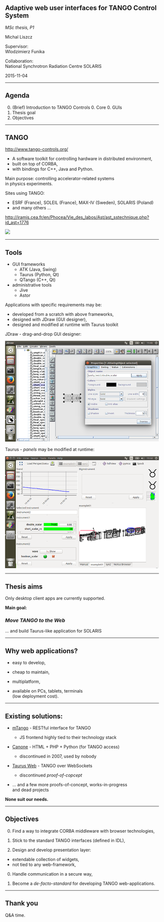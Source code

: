 ## Adaptive web user interfaces for TANGO Control System

*MSc thesis, P1*

Michal Liszcz

Supervisor:  
Wlodzimierz Funika

Collaboration:  
National Synchrotron Radiation Centre SOLARIS

2015-11-04

---

## Agenda

0. (Brief) Introduction to TANGO Controls
   0. Core
   0. GUIs
0. Thesis goal
0. Objectives

---

## TANGO

http://www.tango-controls.org/

* A software toolkit for controlling hardware in distributed environment,
* built on top of CORBA,
* with bindings for C++, Java and Python.

Main purpose: controlling accelerator-related systems  
in physics experiments. <!-- .element: style="margin:1.5em" -->

Sites using TANGO:
* ESRF (France), SOLEIL (France), MAX-IV (Sweden), SOLARIS (Poland)
* and many others ...



http://iramis.cea.fr/en/Phocea/Vie_des_labos/Ast/ast_sstechnique.php?id_ast=1776

![](http://iramis.cea.fr/Images/astImg/1776_1.gif)

---

## Tools

* GUI frameworks
  * ATK (Java, Swing)
  * Taurus (Python, Qt)
  * QTango (C++, Qt)
* administrative tools
  * Jive
  * Astor

Applications with specific requirements may be:
* developed from a scratch with above frameworks,
* designed with JDraw (GUI designer),
* designed and modified at runtime with Taurus toolkit



JDraw - drag-and-drop GUI designer:

![](tango9-jdraw.png)



Taurus - *panels* may be modified at runtime:

![](tango9-taurus.png)

---

## Thesis aims

Only desktop client apps are currently supported.

**Main goal:**

### *Move TANGO to the Web*
... and build Taurus-like application for SOLARIS

---

## Why web applications?

* easy to develop,

* cheap to maintain,

* multiplatform,

* available on PCs, tablets, terminals  
  (low deployment cost).

---

## Existing solutions:

* [mTango](https://bitbucket.org/hzgwpn/mtango/overview) -
  RESTful interface for TANGO
  * JS frontend highly tied to their technology stack

* [Canone](http://www.tango-controls.org/resources/documentation/guis/canone/) -
  HTML + PHP + Python (for TANGO access)
  * discontinued in 2007, used by nobody

* [Taurus Web](http://www.taurus-scada.org/en/stable/devel/api/taurus/web.html) -
  TANGO over WebSockets
  * discontinued *proof-of-copcept*

* ... and a few more proofs-of-concept, works-in-progress  
  and dead projects

**None suit our needs.**

---

## Objectives

0. Find a way to integrate CORBA middleware with browser technologies,

0. Stick to the standard TANGO interfaces (defined in IDL),

0. Design and develop presentation layer:
  * extendable collection of widgets,
  * not tied to any web-framework,

0. Handle communication in a secure way,

0. Become a *de-facto-standard* for developing TANGO
   web-applications.

---

## Thank you

Q&A time.
